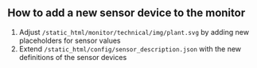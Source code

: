 ## How to add a new sensor device to the monitor
1. Adjust `/static_html/monitor/technical/img/plant.svg` by adding new placeholders for sensor values
2. Extend `/static_html/config/sensor_description.json` with the new definitions of the sensor devices
